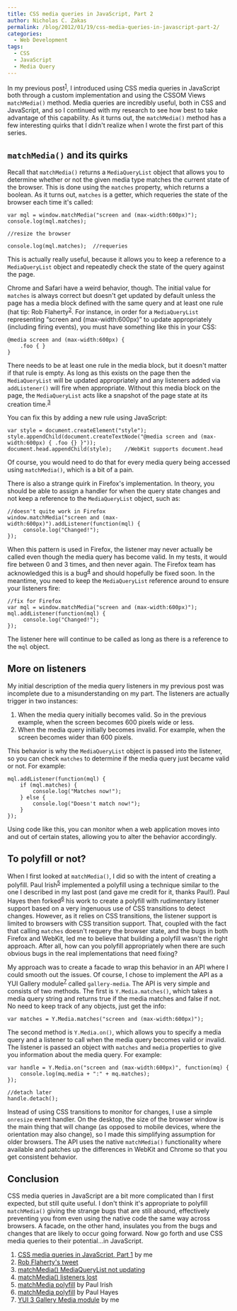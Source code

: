 ```yaml
---
title: CSS media queries in JavaScript, Part 2
author: Nicholas C. Zakas
permalink: /blog/2012/01/19/css-media-queries-in-javascript-part-2/
categories:
  - Web Development
tags:
  - CSS
  - JavaScript
  - Media Query
---
```

In my previous post<sup>[1]</sup>, I introduced using CSS media queries in JavaScript both through a custom implementation and using the CSSOM Views `matchMedia()` method. Media queries are incredibly useful, both in CSS and JavaScript, and so I continued with my research to see how best to take advantage of this capability. As it turns out, the `matchMedia()` method has a few interesting quirks that I didn't realize when I wrote the first part of this series.

## `matchMedia()` and its quirks

Recall that `matchMedia()` returns a `MediaQueryList` object that allows you to determine whether or not the given media type matches the current state of the browser. This is done using the `matches` property, which returns a boolean. As it turns out, `matches` is a getter, which requeries the state of the browser each time it's called:

    var mql = window.matchMedia("screen and (max-width:600px)");
    console.log(mql.matches);
    
    //resize the browser
    
    console.log(mql.matches);  //requeries

This is actually really useful, because it allows you to keep a reference to a `MediaQueryList` object and repeatedly check the state of the query against the page. 

Chrome and Safari have a weird behavior, though. The initial value for `matches` is always correct but doesn't get updated by default unless the page has a media block defined with the same query and at least one rule (hat tip: Rob Flaherty<sup>[2]</sup>. For instance, in order for a `MediaQueryList` representing &#8220;screen and (max-width:600px)&#8221; to update appropriately (including firing events), you must have something like this in your CSS:

    @media screen and (max-width:600px) {
        .foo { }
    }

There needs to be at least one rule in the media block, but it doesn't matter if that rule is empty. As long as this exists on the page then the `MediaQueryList` will be updated appropriately and any listeners added via `addListener()` will fire when appropriate. Without this media block on the page, the `MediaQueryList` acts like a snapshot of the page state at its creation time.<sup>[3]</sup>

You can fix this by adding a new rule using JavaScript:

    var style = document.createElement("style");
    style.appendChild(document.createTextNode("@media screen and (max-width:600px) { .foo {} }"));
    document.head.appendChild(style);    //WebKit supports document.head
    

Of course, you would need to do that for every media query being accessed using `matchMedia()`, which is a bit of a pain.

There is also a strange quirk in Firefox's implementation. In theory, you should be able to assign a handler for when the query state changes and not keep a reference to the `MediaQueryList` object, such as:

    //doesn't quite work in Firefox
    window.matchMedia("screen and (max-width:600px)").addListener(function(mql) {
         console.log("Changed!");
    });

When this pattern is used in Firefox, the listener may never actually be called even though the media query has become valid. In my tests, it would fire between 0 and 3 times, and then never again. The Firefox team has acknowledged this is a bug<sup>[4]</sup> and should hopefully be fixed soon. In the meantime, you need to keep the `MediaQueryList` reference around to ensure your listeners fire:

    //fix for Firefox
    var mql = window.matchMedia("screen and (max-width:600px)");
    mql.addListener(function(mql) {
         console.log("Changed!");
    });

The listener here will continue to be called as long as there is a reference to the `mql` object.

## More on listeners

My initial description of the media query listeners in my previous post was incomplete due to a misunderstanding on my part. The listeners are actually trigger in two instances:

  1. When the media query initially becomes valid. So in the previous example, when the screen becomes 600 pixels wide or less.
  2. When the media query initially becomes invalid. For example, when the screen becomes wider than 600 pixels.

This behavior is why the `MediaQueryList` object is passed into the listener, so you can check `matches` to determine if the media query just became valid or not. For example:

    mql.addListener(function(mql) {
        if (mql.matches) {
            console.log("Matches now!");
        } else { 
            console.log("Doesn't match now!");
        }
    });

Using code like this, you can monitor when a web application moves into and out of certain states, allowing you to alter the behavior accordingly.

## To polyfill or not?

When I first looked at `matchMedia()`, I did so with the intent of creating a polyfill. Paul Irish<sup>[5]</sup> implemented a polyfill using a technique similar to the one I described in my last post (and gave me credit for it, thanks Paul!). Paul Hayes then forked<sup>[6]</sup> his work to create a polyfill with rudimentary listener support based on a very ingenuous use of CSS transitions to detect changes. However, as it relies on CSS transitions, the listener support is limited to browsers with CSS transition support. That, coupled with the fact that calling `matches` doesn't requery the browser state, and the bugs in both Firefox and WebKit, led me to believe that building a polyfill wasn't the right approach. After all, how can you polyfill appropriately when there are such obvious bugs in the real implementations that need fixing?

My approach was to create a facade to wrap this behavior in an API where I could smooth out the issues. Of course, I chose to implement the API as a YUI Gallery module<sup>[7]</sup> called `gallery-media`. The API is very simple and consists of two methods. The first is `Y.Media.matches()`, which takes a media query string and returns true if the media matches and false if not. No need to keep track of any objects, just get the info:

    var matches = Y.Media.matches("screen and (max-width:600px)");

The second method is `Y.Media.on()`, which allows you to specify a media query and a listener to call when the media query becomes valid or invalid. The listener is passed an object with `matches` and `media` properties to give you information about the media query. For example:

    var handle = Y.Media.on("screen and (max-width:600px)", function(mq) {
        console.log(mq.media + ":" + mq.matches);
    });
    
    //detach later
    handle.detach();
    

Instead of using CSS transitions to monitor for changes, I use a simple `onresize` event handler. On the desktop, the size of the browser window is the main thing that will change (as opposed to mobile devices, where the orientation may also change), so I made this simplifying assumption for older browsers. The API uses the native `matchMedia()` functionality where available and patches up the differences in WebKit and Chrome so that you get consistent behavior.

## Conclusion

CSS media queries in JavaScript are a bit more complicated than I first expected, but still quite useful. I don't think it's appropriate to polyfill `matchMedia()` giving the strange bugs that are still abound, effectively preventing you from even using the native code the same way across browsers. A facade, on the other hand, insulates you from the bugs and changes that are likely to occur going forward. Now go forth and use CSS media queries to their potential&#8230;in JavaScript.


  1. [CSS media queries in JavaScript, Part 1][1] by me
  2. [Rob Flaherty's tweet][2] 
  3. [matchMedia() MediaQueryList not updating][3]
  4. [matchMedia() listeners lost][4]
  5. [matchMedia polyfill][5] by Paul Irish
  6. [matchMedia polyfill][6] by Paul Hayes
  7. [YUI 3 Gallery Media module][7] by me

 [1]: https://humanwhocodes.com/blog/2012/01/03/css-media-queries-in-javascript-part-1/
 [2]: https://twitter.com/#!/robflaherty/status/156581804046946304
 [3]: https://bugs.webkit.org/show_bug.cgi?id=75903
 [4]: https://bugzilla.mozilla.org/show_bug.cgi?id=716751
 [5]: https://github.com/paulirish/matchMedia.js
 [6]: https://github.com/fofr/matchMedia.js
 [7]: https://github.com/nzakas/yui3-gallery/tree/master/src/gallery-media
